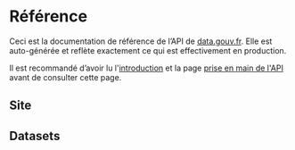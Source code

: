 # Référence

Ceci est la documentation de référence de l’API de [data.gouv.fr](https://www.data.gouv.fr/). Elle est auto-générée et reflète exactement ce qui est effectivement en production.

Il est recommandé d’avoir lu l'[introduction](../../../../utiliser-data.gouv.fr/api/) et la page [prise en main de l'API](../prise-en-main-de-lapi.md) avant de consulter cette page.

## Site







## Datasets



##







